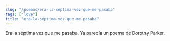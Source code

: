 ```yaml
---
slug: "/poemas/era-la-septima-vez-que-me-pasaba"
tags: ["love"]
title: "era-la-séptima-vez-que-me-pasaba"
---
```

Era la séptima vez que me pasaba. Ya parecía un poema de Dorothy Parker.